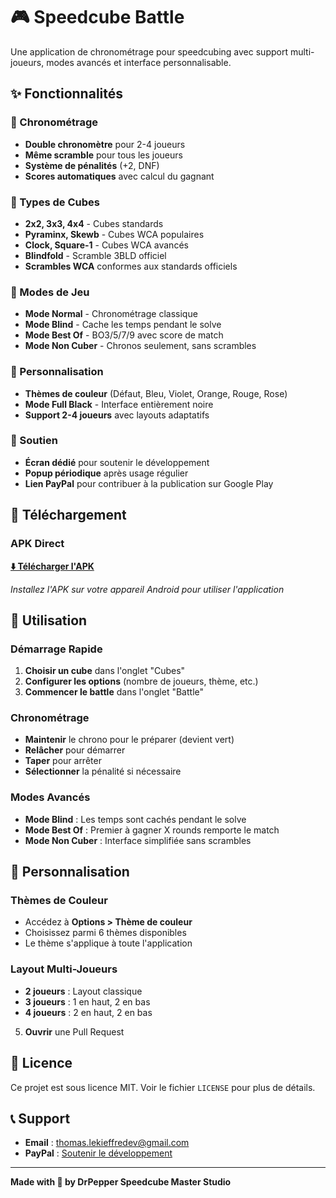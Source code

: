# 🎮 Speedcube Battle

Une application de chronométrage pour speedcubing avec support multi-joueurs, modes avancés et interface personnalisable.

## ✨ Fonctionnalités

### 🏁 Chronométrage

- **Double chronomètre** pour 2-4 joueurs
- **Même scramble** pour tous les joueurs
- **Système de pénalités** (+2, DNF)
- **Scores automatiques** avec calcul du gagnant

### 🧩 Types de Cubes

- **2x2, 3x3, 4x4** - Cubes standards
- **Pyraminx, Skewb** - Cubes WCA populaires
- **Clock, Square-1** - Cubes WCA avancés
- **Blindfold** - Scramble 3BLD officiel
- **Scrambles WCA** conformes aux standards officiels

### 🎯 Modes de Jeu

- **Mode Normal** - Chronométrage classique
- **Mode Blind** - Cache les temps pendant le solve
- **Mode Best Of** - BO3/5/7/9 avec score de match
- **Mode Non Cuber** - Chronos seulement, sans scrambles

### 🎨 Personnalisation

- **Thèmes de couleur** (Défaut, Bleu, Violet, Orange, Rouge, Rose)
- **Mode Full Black** - Interface entièrement noire
- **Support 2-4 joueurs** avec layouts adaptatifs

### 💖 Soutien

- **Écran dédié** pour soutenir le développement
- **Popup périodique** après usage régulier
- **Lien PayPal** pour contribuer à la publication sur Google Play

## 📱 Téléchargement

### APK Direct

**[⬇️ Télécharger l'APK](https://expo.dev/accounts/drpepper59/projects/speedcube-battle/builds/e95658ee-d792-46ad-8b2e-745ffc8bf1c4)**

_Installez l'APK sur votre appareil Android pour utiliser l'application_

## 🎯 Utilisation

### Démarrage Rapide

1. **Choisir un cube** dans l'onglet "Cubes"
2. **Configurer les options** (nombre de joueurs, thème, etc.)
3. **Commencer le battle** dans l'onglet "Battle"

### Chronométrage

- **Maintenir** le chrono pour le préparer (devient vert)
- **Relâcher** pour démarrer
- **Taper** pour arrêter
- **Sélectionner** la pénalité si nécessaire

### Modes Avancés

- **Mode Blind** : Les temps sont cachés pendant le solve
- **Mode Best Of** : Premier à gagner X rounds remporte le match
- **Mode Non Cuber** : Interface simplifiée sans scrambles

## 🎨 Personnalisation

### Thèmes de Couleur

- Accédez à **Options > Thème de couleur**
- Choisissez parmi 6 thèmes disponibles
- Le thème s'applique à toute l'application

### Layout Multi-Joueurs

- **2 joueurs** : Layout classique
- **3 joueurs** : 1 en haut, 2 en bas
- **4 joueurs** : 2 en haut, 2 en bas

5. **Ouvrir** une Pull Request

## 📄 Licence

Ce projet est sous licence MIT. Voir le fichier `LICENSE` pour plus de détails.

## 📞 Support

- **Email** : thomas.lekieffredev@gmail.com
- **PayPal** : [Soutenir le développement](https://paypal.me/Tlekieffredev)

---

**Made with 💖 by DrPepper Speedcube Master Studio**
